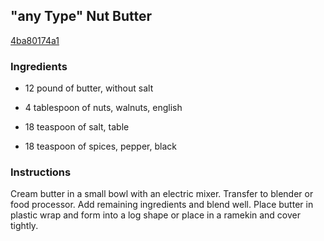 ## "any Type" Nut Butter

[4ba80174a1](http://www.food.com/recipe/any-type-nut-butter-166328)

### Ingredients

 - 12 pound of butter, without salt

 - 4 tablespoon of nuts, walnuts, english

 - 18 teaspoon of salt, table

 - 18 teaspoon of spices, pepper, black

### Instructions

Cream butter in a small bowl with an electric mixer. Transfer to blender or food processor. Add remaining ingredients and blend well. Place butter in plastic wrap and form into a log shape or place in a ramekin and cover tightly.